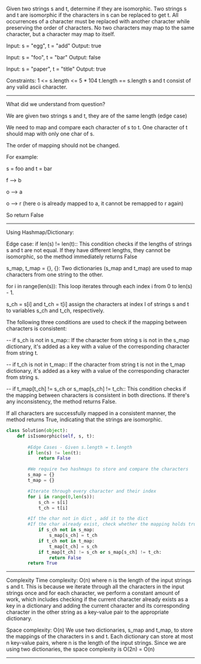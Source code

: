 Given two strings s and t, determine if they are isomorphic.
Two strings s and t are isomorphic if the characters in s can be replaced to get t.
All occurrences of a character must be replaced with another character while preserving the order of characters. No two characters may map to the same character, 
but a character may map to itself.

Input: s = "egg", t = "add"
Output: true

Input: s = "foo", t = "bar"
Output: false

Input: s = "paper", t = "title"
Output: true

Constraints:
1 <= s.length <= 5 * 104
t.length == s.length
s and t consist of any valid ascii character.
_____________________________________________________________________________________________

What did we understand from question?

We are given two strings s and t, they are of the same length (edge case)

We need to map and compare each character of s to t. One character of t should map with only one char of s.

The order of mapping should not be changed.

For example:

s = foo and t = bar

f --> b

o --> a

o --> r (here o is already mapped to a, it cannot be remapped to r again)

So return False
_________________________________________________________________________________________

Using Hashmap/Dictionary:

Edge case: if len(s) != len(t):: 
This condition checks if the lengths of strings s and t are not equal. If they have different lengths, they cannot be isomorphic, so the method immediately returns False

s_map, t_map = {}, {}: Two dictionaries (s_map and t_map) are used to map characters from one string to the other.

for i in range(len(s)):
This loop iterates through each index i from 0 to len(s) - 1.

s_ch = s[i] and t_ch = t[i] assign the characters at index I of strings s and t to variables s_ch and t_ch, respectively.

The following three conditions are used to check if the mapping between characters is consistent:

 -- if s_ch is not in s_map:: If the character from string s is not in the s_map dictionary, it's added as a key with a value of the corresponding character from string t.
 
 -- if t_ch is not in t_map:: If the character from string t is not in the t_map dictionary, it's added as a key with a value of the corresponding character from string s.
 
-- if t_map[t_ch] != s_ch or s_map[s_ch] != t_ch:: This condition checks if the mapping between characters is consistent in both directions. If there's any inconsistency, 
    the method returns False.

If all characters are successfully mapped in a consistent manner, the method returns True, indicating that the strings are isomorphic.

```python
class Solution(object):
    def isIsomorphic(self, s, t):
        
        #Edge Cases - Given s.length = t.length
        if len(s) != len(t):
            return False

        #We require two hashmaps to store and compare the characters
        s_map = {}
        t_map = {}

        #Iterate through every character and their index
        for i in range(0,len(s)):
            s_ch = s[i]
            t_ch = t[i]

        #If the char not in dict , add it to the dict 
        #If the char already exist, check whether the mapping holds true
            if s_ch not in s_map:
                s_map[s_ch] = t_ch
            if t_ch not in t_map:
                t_map[t_ch] = s_ch
            if t_map[t_ch] != s_ch or s_map[s_ch] != t_ch:
                return False
        return True
```
_______________________________________________________________________________

Complexity
Time complexity: O(n)
where n is the length of the input strings s and t. 
This is because we iterate through all the characters in the input strings once and for each character, we perform a constant amount of work, which includes 
checking if the current character already exists as a key in a dictionary and adding the current character and its corresponding character in the other string as a
key-value pair to the appropriate dictionary.

Space complexity: O(n)
We use two dictionaries, s_map and t_map, to store the mappings of the characters in s and t. 
Each dictionary can store at most n key-value pairs, where n is the length of the input strings. 
Since we are using two dictionaries, the space complexity is O(2n) = O(n)

____________________________________________________________________________________________________________
